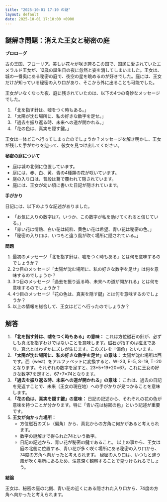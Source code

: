 ```yaml
---
title: "2025-10-01 17:10 の謎"
layout: default
date: 2025-10-01 17:10:00 +0900
---
```

## 謎解き問題：消えた王女と秘密の庭

**プロローグ**

古の王国、フローリア。美しい花々が咲き誇るこの国で、国民に愛されていたエメラルド王女が、12歳の誕生日の夜に忽然と姿を消してしまいました。王女は、城の一番奥にある秘密の庭で、夜空の星を眺めるのが好きでした。庭には、王女だけが知っている秘密の入り口があり、そこから外に出ることも可能でした。

王女がいなくなった夜、庭に残されていたのは、以下の4つの奇妙なメッセージでした。

1.  「北を指す針は、嘘をつく時もある。」
2.  「太陽が沈む場所に、私の好きな数字を足せ。」
3.  「過去を振り返る時、未来への道が開かれる。」
4.  「花の色は、真実を隠す鍵。」

王女は一体どこへ行ってしまったのでしょうか？メッセージを解き明かし、王女が残した手がかりを辿って、彼女を見つけ出してください。

**秘密の庭について**

*   庭は城の北側に位置しています。
*   庭には、赤、白、黄、青の4種類の花が咲いています。
*   庭の入り口は、普段は蔦で覆われて隠されています。
*   庭には、王女が幼い頃に書いた日記が隠されています。

**手がかり**

日記には、以下のような記述がありました。

*   「お気に入りの数字は7。いつか、この数字が私を助けてくれると信じている。」
*   「赤い花は情熱、白い花は純粋、黄色い花は希望、青い花は秘密の色。」
*   「秘密の入り口は、いつもと違う風が吹く場所に隠されている。」

**問題**

1.  最初のメッセージ「北を指す針は、嘘をつく時もある」とは何を意味するのでしょうか？
2.  2つ目のメッセージ「太陽が沈む場所に、私の好きな数字を足せ」は何を意味するのでしょうか？
3.  3つ目のメッセージ「過去を振り返る時、未来への道が開かれる」とは何を意味するのでしょうか？
4.  4つ目のメッセージ「花の色は、真実を隠す鍵」とは何を意味するのでしょうか？
5.  以上の情報を総合して、王女はどこへ行ったのでしょうか？

## 解答

1.  **「北を指す針は、嘘をつく時もある」の意味：** これは方位磁石の針が、必ずしも真北を指すわけではないことを意味します。磁石が指すのは磁北であり、真北とはわずかにズレが生じます。このズレを「偏角」といいます。
2.  **「太陽が沈む場所に、私の好きな数字を足せ」の意味：** 太陽が沈む場所は西です。西（west）をアルファベットに変換すると、W=23, E=5, S=19, T=20となります。それぞれの数字を足すと、23+5+19+20=67。これに王女の好きな数字7を足すと、67+7=74となります。
3.  **「過去を振り返る時、未来への道が開かれる」の意味：** これは、過去の日記を見返すことで、未来（王女の現在地）への手がかりが見つかることを意味します。
4.  **「花の色は、真実を隠す鍵」の意味：** 日記の記述から、それぞれの花の色が意味を持つことが分かります。特に「青い花は秘密の色」という記述が重要です。
5.  **王女が向かった場所：**
    *   方位磁石のズレ（偏角）から、真北からの方角に何かがあると考えられます。
    *   数字の謎解きで得られた74という数字。
    *   日記の記述から、青い花が秘密の鍵であること。
    以上の事から、王女は庭の北側に位置する、青い花が多く咲く場所にある秘密の入り口から、74度の方角へ向かったと考えられます。
    秘密の入り口は、いつもと違う風が吹く場所にあるため、注意深く観察することで見つけられるでしょう。

**結論**

王女は、秘密の庭の北側、青い花の近くにある隠された入り口から、74度の方角へ向かったと考えられます。
